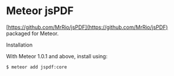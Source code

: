 # Meteor jsPDF

[https://github.com/MrRio/jsPDF](https://github.com/MrRio/jsPDF) packaged for Meteor.

Installation

With Meteor 1.0.1 and above, install using:

```
$ meteor add jspdf:core
```
